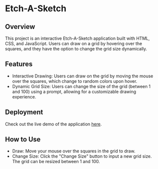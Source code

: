 # Etch-A-Sketch

## Overview
This project is an interactive Etch-A-Sketch application built with HTML, CSS, and JavaScript. Users can draw on a grid by hovering over the squares, and they have the option to change the grid size dynamically.

## Features
- Interactive Drawing: Users can draw on the grid by moving the mouse over the squares, which change to random colors upon hover.
- Dynamic Grid Size: Users can change the size of the grid (between 1 and 100) using a prompt, allowing for a customizable drawing experience.

## Deployment
Check out the live demo of the application [here](https://andkymon.github.io/etch-a-sketch/).

## How to Use
- Draw: Move your mouse over the squares in the grid to draw.
- Change Size: Click the "Change Size" button to input a new grid size. The grid can be resized between 1 and 100.